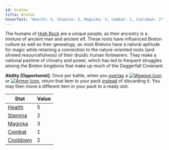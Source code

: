 ```yaml
---
id: breton
title: Breton
hoverText: "Health: 5, Stamina: 2, Magicka: 3, Combat: 1, Cooldown: 2"
---
```


The humans of [High Rock](/docs/campaign/provinces/high-rock) are a unique people, as their ancestry is a mixture of ancient man and ancient elf. These roots have influenced Breton culture as well as their genealogy, as most Bretons have a natural aptitude for magic while retaining a connection to the nature-oriented roots (and shrewd resourcefulness) of their druidic human forbearers. They make a national pastime of chivalry and power, which has led to frequent struggles among the Breton kingdoms that make up much of the Daggerfall Covenant.

**Ability [Opportunist]**: Once per battle, when you [overtax](/docs/adventurer/items/overtax) a [<img src="/icons/weapon.svg" alt="Weapon Icon" className="icon-svg" />](/docs/adventurer/items/types/weapon) or [<img src="/icons/armor.svg" alt="Armor Icon" className="icon-svg" />](/docs/adventurer/items/types/armor), return that item to your pack [instead](/docs/glossary/instead) of discarding it. You may then move a different item in your pack to a ready slot.

| Stat                                                  | Value |
| ----------------------------------------------------- | ----- |
| [Health](/docs/adventurer/stats/health)               | 5     |
| [Stamina](/docs/adventurer/stats/stamina)             | 2     |
| [Magicka](/docs/adventurer/stats/magicka)             | 3     |
| [Combat](/docs/adventurer/skill-lines/warrior/combat) | 1     |
| [Cooldown](/docs/adventurer/stats/cooldown)           | 2     |
